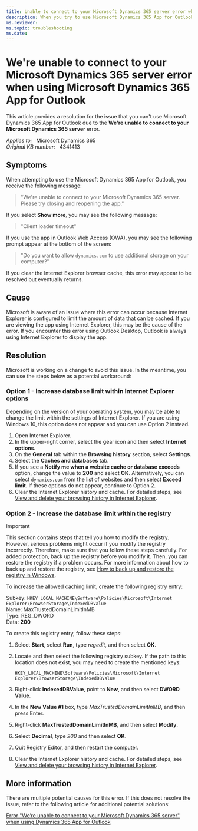 ```yaml
---
title: Unable to connect to your Microsoft Dynamics 365 server error when using Microsoft Dynamics 365 App for Outlook
description: When you try to use Microsoft Dynamics 365 App for Outlook, you receive a We're unable to connect to your Microsoft Dynamics 365 server error. Provides a resolution.
ms.reviewer: 
ms.topic: troubleshooting
ms.date: 
---
```

# We're unable to connect to your Microsoft Dynamics 365 server error when using Microsoft Dynamics 365 App for Outlook

This article provides a resolution for the issue that you can't use Microsoft Dynamics 365 App for Outlook due to the **We're unable to connect to your Microsoft Dynamics 365 server** error.

_Applies to:_ &nbsp; Microsoft Dynamics 365  
_Original KB number:_ &nbsp; 4341413

## Symptoms

When attempting to use the Microsoft Dynamics 365 App for Outlook, you receive the following message:

> "We're unable to connect to your Microsoft Dynamics 365 server. Please try closing and reopening the app."

If you select **Show more**, you may see the following message:

> "Client loader timeout"

If you use the app in Outlook Web Access (OWA), you may see the following prompt appear at the bottom of the screen:

> "Do you want to allow `dynamics.com` to use additional storage on your computer?"

If you clear the Internet Explorer browser cache, this error may appear to be resolved but eventually returns.

## Cause

Microsoft is aware of an issue where this error can occur because Internet Explorer is configured to limit the amount of data that can be cached. If you are viewing the app using Internet Explorer, this may be the cause of the error. If you encounter this error using Outlook Desktop, Outlook is always using Internet Explorer to display the app.

## Resolution

Microsoft is working on a change to avoid this issue. In the meantime, you can use the steps below as a potential workaround:

### Option 1 - Increase database limit within Internet Explorer options

Depending on the version of your operating system, you may be able to change the limit within the settings of Internet Explorer. If you are using Windows 10, this option does not appear and you can use Option 2 instead.

1. Open Internet Explorer.
2. In the upper-right corner, select the gear icon and then select **Internet options**.
3. On the **General** tab within the **Browsing history** section, select **Settings**.
4. Select the **Caches and databases** tab.
5. If you see a **Notify me when a website cache or database exceeds** option, change the value to **200** and select **OK**. Alternatively, you can select `dynamics.com` from the list of websites and then select **Exceed limit**. If these options do not appear, continue to Option 2.
6. Clear the Internet Explorer history and cache. For detailed steps, see [View and delete your browsing history in Internet Explorer](https://support.microsoft.com/topic/view-and-delete-your-browsing-history-in-internet-explorer-098ffe52-5ac9-a449-c296-c735c32c8678).

### Option 2 - Increase the database limit within the registry

> [!IMPORTANT]
> This section contains steps that tell you how to modify the registry. However, serious problems might occur if you modify the registry incorrectly. Therefore, make sure that you follow these steps carefully. For added protection, back up the registry before you modify it. Then, you can restore the registry if a problem occurs. For more information about how to back up and restore the registry, see [How to back up and restore the registry in Windows](https://support.microsoft.com/help/322756).

To increase the allowed caching limit, create the following registry entry:

Subkey: `HKEY_LOCAL_MACHINE\Software\Policies\Microsoft\Internet Explorer\BrowserStorage\IndexedDBValue`  
Name: MaxTrustedDomainLimitInMB  
Type: REG_DWORD  
Data: **200**

To create this registry entry, follow these steps:

1. Select **Start**, select **Run**, type *regedit*, and then select **OK**.
2. Locate and then select the following registry subkey. If the path to this location does not exist, you may need to create the mentioned keys:

   `HKEY_LOCAL_MACHINE\Software\Policies\Microsoft\Internet Explorer\BrowserStorage\IndexedDBValue`

3. Right-click **IndexedDBValue**, point to **New**, and then select **DWORD Value**.
4. In the **New Value #1** box, type *MaxTrustedDomainLimitInMB*, and then press Enter.
5. Right-click **MaxTrustedDomainLimitInMB**, and then select **Modify**.
6. Select **Decimal**, type *200* and then select **OK**.
7. Quit Registry Editor, and then restart the computer.
8. Clear the Internet Explorer history and cache. For detailed steps, see [View and delete your browsing history in Internet Explorer](https://support.microsoft.com/topic/view-and-delete-your-browsing-history-in-internet-explorer-098ffe52-5ac9-a449-c296-c735c32c8678).

## More information

There are multiple potential causes for this error. If this does not resolve the issue, refer to the following article for additional potential solutions:

[Error "We’re unable to connect to your Microsoft Dynamics 365 server" when using Dynamics 365 App for Outlook](https://support.microsoft.com/help/3124910)
